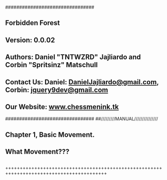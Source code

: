 ################################
## Forbidden Forest
## Version: 0.0.02
## Authors:  Daniel "TNTWZRD" Jajliardo and Corbin "Spritsinz" Matschull
## Contact Us: Daniel: DanielJajliardo@gmail.com, Corbin: jquery9dev@gmail.com
## Our Website: www.chessmenink.tk
################################ 
##/////////MANUAL///////////////
#####
## Chapter 1, Basic Movement.
## What Movement???
## 
##
##
##
##
## 
##
##
##
##
## 
##
##
##
##
+++++++++++++++++++++++++++++++++++++++++++++++++++++++++++++++++++++++++++++++++++++++++
